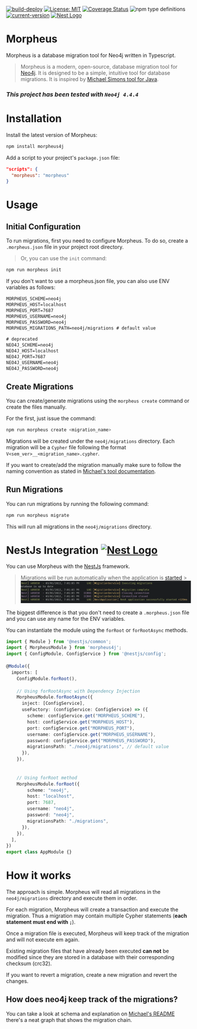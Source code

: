 [![build-deploy](https://github.com/marianozunino/morpheus/actions/workflows/build_deploy.yml/badge.svg)](https://github.com/marianozunino/morpheus/actions/workflows/build_deploy.yml)
[![License: MIT](https://img.shields.io/badge/License-MIT-green.svg)](https://opensource.org/licenses/MIT)
[![Coverage Status](https://coveralls.io/repos/github/marianozunino/morpheus/badge.svg)](https://coveralls.io/github/marianozunino/morpheus)
![npm type definitions](https://img.shields.io/npm/types/morpheus4j)
[![current-version](https://img.shields.io/badge/dynamic/json?label=current-version&query=%24.version&url=https%3A%2F%2Fraw.githubusercontent.com%2Fmarianozunino%2Fmorpheus%2Fmaster%2Fpackage.json)](https://npmjs.com/package/morpheus4j)
<a href="http://nestjs.com/" target="blank"><img src="https://nestjs.com/img/logo-small.svg" width="25" alt="Nest Logo" /></a>

# Morpheus

Morpheus is a database migration tool for Neo4j written in Typescript.

> Morpheus is a modern, open-source, database migration tool for [Neo4j](http://neo4j.com).
> It is designed to be a simple, intuitive tool for database migrations.
> It is inspired by [Michael Simons tool for Java](https://github.com/michael-simons/neo4j-migrations).

### _*This project has been tested with `Neo4j 4.4.4`*_

# Installation

Install the latest version of Morpheus:

```sh
npm install morpheus4j
```

Add a script to your project's `package.json` file:

```json
"scripts": {
  "morpheus": "morpheus"
}
```

# Usage

## Initial Configuration

To run migrations, first you need to configure Morpheus. To do so, create a `.morpheus.json` file in your project root directory.

> Or, you can use the `init` command:

```sh
npm run morpheus init
```

If you don't want to use a morpheus.json file, you can also use ENV variables as follows:

```env
MORPHEUS_SCHEME=neo4j
MORPHEUS_HOST=localhost
MORPHEUS_PORT=7687
MORPHEUS_USERNAME=neo4j
MORPHEUS_PASSWORD=neo4j
MORPHEUS_MIGRATIONS_PATH=neo4j/migrations # default value
```

```env
# deprecated
NEO4J_SCHEME=neo4j
NEO4J_HOST=localhost
NEO4J_PORT=7687
NEO4J_USERNAME=neo4j
NEO4J_PASSWORD=neo4j
```

## Create Migrations

You can create/generate migrations using the `morpheus create` command or create the files manually.

For the first, just issue the command:

```sh
npm run morpheus create <migration_name>
```

Migrations will be created under the `neo4j/migrations` directory. Each migration will be a `Cypher` file following the format `V<sem_ver>__<migration_name>.cypher`.

If you want to create/add the migration manually make sure to follow the naming convention as stated in [Michael's tool documentation](https://michael-simons.github.io/neo4j-migrations/current/#concepts_naming-conventions).

## Run Migrations

You can run migrations by running the following command:

```sh
npm run morpheus migrate
```

This will run all migrations in the `neo4j/migrations` directory.

<h1>
  NestJs Integration
  <a href="http://nestjs.com/" target="blank"><img src="https://nestjs.com/img/logo-small.svg" width="25" alt="Nest Logo" /></a>
</h1>

You can use Morpheus with the [NestJs](https://nestjs.com) framework.

> Migrations will be run automatically when the application is
> [started](https://docs.nestjs.com/fundamentals/lifecycle-events#lifecycle-events-1) > ![logs](./assets/nest-logs.png)

The biggest difference is that you don't need to create a `.morpheus.json` file and you can use any name for the ENV variables.

You can instantiate the module using the `forRoot` or `forRootAsync` methods.

```ts
import { Module } from '@nestjs/common';
import { MorpheusModule } from 'morpheus4j';
import { ConfigModule, ConfigService } from '@nestjs/config';

@Module({
  imports: [
    ConfigModule.forRoot(),

    // Using forRootAsync with Dependency Injection
    MorpheusModule.forRootAsync({
      inject: [ConfigService],
      useFactory: (configService: ConfigService) => ({
        scheme: configService.get("MORPHEUS_SCHEME"),
        host: configService.get("MORPHEUS_HOST"),
        port: configService.get("MORPHEUS_PORT"),
        username: configService.get("MORPHEUS_USERNAME"),
        password: configService.get("MORPHEUS_PASSWORD"),
        migrationsPath: "./neo4j/migrations", // default value
      }),
    }),


    // Using forRoot method
    MorpheusModule.forRoot({
        scheme: "neo4j",
        host: "localhost",
        port: 7687,
        username: "neo4j",
        password: "neo4j",
        migrationsPath: "./migrations",
      }),
    }),
  ],
})
export class AppModule {}
```

# How it works

The approach is simple. Morpheus will read all migrations in the `neo4j/migrations` directory and execute them in order.

For each migration, Morpheus will create a transaction and execute the migration. Thus a migration may contain multiple Cypher statements (**each statement must end with `;`**).

Once a migration file is executed, Morpheus will keep track of the migration and will not execute em again.

Existing migration files that have already been executed **can not** be modified since they are stored in a database with their corresponding checksum (crc32).

If you want to revert a migration, create a new migration and revert the changes.

## How does neo4j keep track of the migrations?

You can take a look at schema and explanation on [Michael's README](https://michael-simons.github.io/neo4j-migrations/current/#concepts_chain) there's a neat graph that shows the migration chain.
